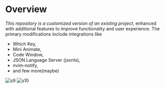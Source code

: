 # Overview
*This repository is a customized version of an existing project*, enhanced with additional features to improve functionality and user experience. The primary modifications include integrations like
* Which Key, 
* Mini Animate, 
* Code Window, 
* JSON Language Server (jsonls),
* nvim-notify,
* and few more(maybe)

![s9](https://github.com/user-attachments/assets/34fb8d70-8c2d-4bc6-ace0-b5f935d2bf51)
![s10](https://github.com/user-attachments/assets/c5271123-1dec-45d5-b66f-393162529161)
